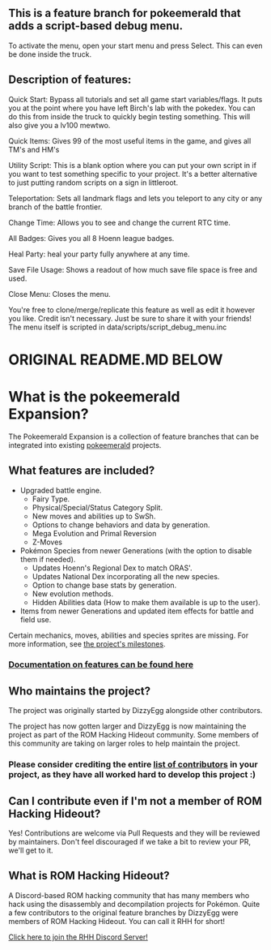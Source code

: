 ## This is a feature branch for pokeemerald that adds a script-based debug menu.
To activate the menu, open your start menu and press Select. This can even be done inside the truck.

## Description of features:
Quick Start: Bypass all tutorials and set all game start variables/flags. It puts you at the point where you have left Birch's lab with the pokedex. You can do this from inside the truck to quickly begin testing something. This will also give you a lv100 mewtwo.

Quick Items: Gives 99 of the most useful items in the game, and gives all TM's and HM's

Utility Script: This is a blank option where you can put your own script in if you want to test something specific to your project. It's a better alternative to just putting random scripts on a sign in littleroot.

Teleportation: Sets all landmark flags and lets you teleport to any city or any branch of the battle frontier.

Change Time: Allows you to see and change the current RTC time.

All Badges: Gives you all 8 Hoenn league badges.

Heal Party: heal your party fully anywhere at any time.

Save File Usage: Shows a readout of how much save file space is free and used.

Close Menu: Closes the menu.

You're free to clone/merge/replicate this feature as well as edit it however you like. Credit isn't necessary. Just be sure to share it with your friends!
The menu itself is scripted in data/scripts/script_debug_menu.inc
# ORIGINAL README.MD BELOW

# What is the pokeemerald Expansion?

The Pokeemerald Expansion is a collection of feature branches that can be integrated into existing [pokeemerald](https://github.com/pret/pokeemerald) projects.

## What features are included?
- Upgraded battle engine.
    - Fairy Type.
    - Physical/Special/Status Category Split.
    - New moves and abilities up to SwSh.
    - Options to change behaviors and data by generation.
    - Mega Evolution and Primal Reversion
    - Z-Moves
- Pokémon Species from newer Generations (with the option to disable them if needed).
    - Updates Hoenn's Regional Dex to match ORAS'.
    - Updates National Dex incorporating all the new species.
    - Option to change base stats by generation.
    - New evolution methods.
    - Hidden Abilities data (How to make them available is up to the user).
- Items from newer Generations and updated item effects for battle and field use.

Certain mechanics, moves, abilities and species sprites are missing. For more information, see [the project's milestones](https://github.com/rh-hideout/pokeemerald-expansion/milestones).

### [Documentation on features can be found here](https://github.com/rh-hideout/pokeemerald-expansion/wiki)

## Who maintains the project?

The project was originally started by DizzyEgg alongside other contributors.

The project has now gotten larger and DizzyEgg is now maintaining the project as part of the ROM Hacking Hideout community. Some members of this community are taking on larger roles to help maintain the project.

### Please consider crediting the entire [list of contributors](https://github.com/rh-hideout/pokeemerald-expansion/wiki/Credits) in your project, as they have all worked hard to develop this project :)

## Can I contribute even if I'm not a member of ROM Hacking Hideout?

Yes! Contributions are welcome via Pull Requests and they will be reviewed by maintainers. Don't feel discouraged if we take a bit to review your PR, we'll get to it.

## What is ROM Hacking Hideout?

A Discord-based ROM hacking community that has many members who hack using the disassembly and decompilation projects for Pokémon. Quite a few contributors to the original feature branches by DizzyEgg were members of ROM Hacking Hideout. You can call it RHH for short!

[Click here to join the RHH Discord Server!](https://discord.gg/6CzjAG6GZk)
